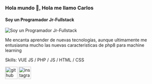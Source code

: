 
### Hola mundo 👋, Hola me llamo Carlos
#### Soy un Programador Jr-Fullstack
![Soy un Programador Jr-Fullstack](https://png.pngitem.com/pimgs/s/174-1747814_php-logo-programmer-computer-software-elephant-php-logo.png)

Me encanta aprender de nuevas tecnologías, aunque ultimamente me entusiasma mucho las nuevas caracteristicas de php8 para machine learning

Skills: VUE JS / PHP / JS / HTML / CSS



[<img src='https://cdn.jsdelivr.net/npm/simple-icons@3.0.1/icons/github.svg' alt='github' height='40'>](https://github.com/CarlosAndDevs)  [<img src='https://cdn.jsdelivr.net/npm/simple-icons@3.0.1/icons/instagram.svg' alt='instagram' height='40'>](https://www.instagram.com/crlos68/)  

